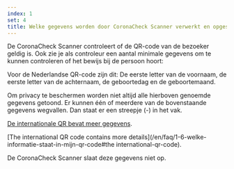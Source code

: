 ```yaml
---
index: 1
set: 4
title: Welke gegevens worden door CoronaCheck Scanner verwerkt en opgeslagen?
---
```

De CoronaCheck Scanner controleert of de QR-code van de bezoeker geldig is. Ook zie je als controleur een aantal minimale gegevens om te kunnen controleren of het bewijs bij de persoon hoort:  

Voor de Nederlandse QR-code zijn dit: 
De eerste letter van de voornaam, de eerste letter van de achternaam, de geboortedag en de geboortemaand. 

Om privacy te beschermen worden niet altijd alle hierboven genoemde gegevens getoond. Er kunnen één of meerdere van de bovenstaande gegevens wegvallen. Dan staat er een streepje (-) in het vak.

[De internationale QR bevat meer gegevens](/nl/faq/1-6-welke-informatie-staat-in-mijn-qr-code/#de-internationale-qr-code).

[The international QR code contains more details](/en/faq/1-6-welke-informatie-staat-in-mijn-qr-code#the international-qr-code).

De CoronaCheck Scanner slaat deze gegevens niet op.
